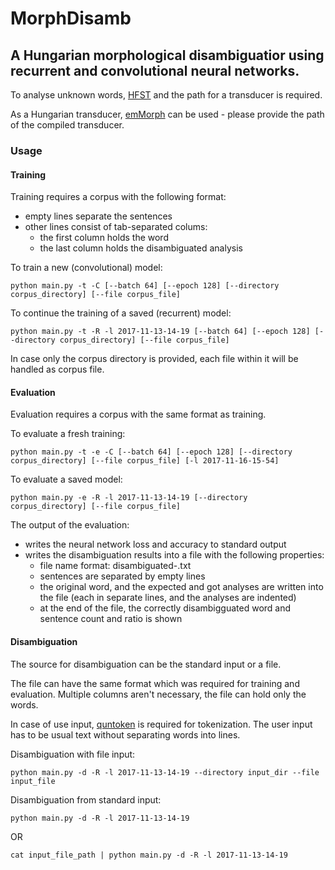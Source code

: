# MorphDisamb

## A Hungarian morphological disambiguatior using recurrent and convolutional neural networks.

To analyse unknown words, [HFST](https://github.com/hfst/hfst) and the path for a transducer is required.

As a Hungarian transducer, [emMorph](https://github.com/dlt-rilmta/emMorph) can be used - please provide the path of the compiled transducer.

### Usage

#### Training
Training requires a corpus with the following format:
- empty lines separate the sentences
- other lines consist of tab-separated colums:
  - the first column holds the word
  - the last column holds the disambiguated analysis
  
To train a new (convolutional) model:
```
python main.py -t -C [--batch 64] [--epoch 128] [--directory corpus_directory] [--file corpus_file]
```

To continue the training of a saved (recurrent) model:
```
python main.py -t -R -l 2017-11-13-14-19 [--batch 64] [--epoch 128] [--directory corpus_directory] [--file corpus_file]
```

In case only the corpus directory is provided, each file within it will be handled as corpus file.

#### Evaluation
Evaluation requires a corpus with the same format as training.

To evaluate a fresh training:
```
python main.py -t -e -C [--batch 64] [--epoch 128] [--directory corpus_directory] [--file corpus_file] [-l 2017-11-16-15-54]
```

To evaluate a saved model:
```
python main.py -e -R -l 2017-11-13-14-19 [--directory corpus_directory] [--file corpus_file]
```

The output of the evaluation:
- writes the neural network loss and accuracy to standard output
- writes the disambiguation results into a file with the following properties:
  - file name format: disambiguated-<the build time of the network>.txt
  - sentences are separated by empty lines
  - the original word, and the expected and got analyses are written into the file (each in separate lines, and the analyses are indented)
  - at the end of the file, the correctly disambigguated word and sentence count and ratio is shown


#### Disambiguation
The source for disambiguation can be the standard input or a file.

The file can have the same format which was required for training and evaluation. Multiple columns aren't necessary, the file can hold only the words.

In case of use input, [quntoken](https://github.com/dlt-rilmta/quntoken) is required for tokenization. The user input has to be usual text without separating words into lines.

Disambiguation with file input:
```
python main.py -d -R -l 2017-11-13-14-19 --directory input_dir --file input_file
```

Disambiguation from standard input:
```
python main.py -d -R -l 2017-11-13-14-19
```
OR
```
cat input_file_path | python main.py -d -R -l 2017-11-13-14-19
```
